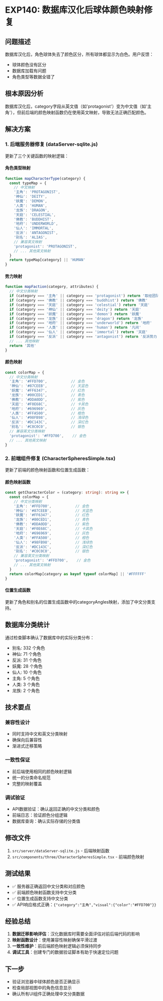 # EXP140: 数据库汉化后球体颜色映射修复

## 问题描述
数据库汉化后，角色球体失去了颜色区分，所有球体都显示为白色。用户反馈：
- 球体颜色没有区分
- 数据库加载有问题
- 角色类型等数据全错了

## 根本原因分析
数据库汉化后，category字段从英文值（如'protagonist'）变为中文值（如'主角'），但前后端的颜色映射函数仍在使用英文映射，导致无法正确匹配颜色。

## 解决方案

### 1. 后端服务器修复 (dataServer-sqlite.js)
更新了三个关键函数的映射逻辑：

#### 角色类型映射
```javascript
function mapCharacterType(category) {
  const typeMap = {
    // 中文映射
    '主角': 'PROTAGONIST',
    '神仙': 'DEITY', 
    '妖魔': 'DEMON',
    '人类': 'HUMAN',
    '龙族': 'DRAGON',
    '天庭': 'CELESTIAL',
    '佛教': 'BUDDHIST',
    '地府': 'UNDERWORLD',
    '仙人': 'IMMORTAL',
    '反派': 'ANTAGONIST',
    '别名': 'ALIAS',
    // 兼容英文映射
    'protagonist': 'PROTAGONIST',
    // ... 其他英文映射
  }
  return typeMap[category] || 'HUMAN'
}
```

#### 势力映射
```javascript
function mapFaction(category, attributes) {
  // 中文分类映射
  if (category === '主角' || category === 'protagonist') return '取经团队'
  if (category === '佛教' || category === 'buddhist') return '佛教'
  if (category === '天庭' || category === 'celestial') return '天庭'
  if (category === '神仙' || category === 'deity') return '天庭'
  if (category === '妖魔' || category === 'demon') return '妖魔'
  if (category === '龙族' || category === 'dragon') return '龙族'
  if (category === '地府' || category === 'underworld') return '地府'
  if (category === '人类' || category === 'human') return '凡间'
  if (category === '仙人' || category === 'immortal') return '天庭'
  if (category === '反派' || category === 'antagonist') return '反派势力'
  // ... 其他映射
  return '其他'
}
```

#### 颜色映射
```javascript
const colorMap = {
  // 中文分类映射
  '主角': '#FFD700',           // 金色
  '神仙': '#87CEEB',           // 天蓝色
  '妖魔': '#FF6347',           // 红色
  '龙族': '#00CED1',           // 青色
  '佛教': '#DDA0DD',           // 紫色
  '天庭': '#F0E68C',           // 卡其色
  '地府': '#696969',           // 灰色
  '人类': '#FFA500',           // 橙色
  '仙人': '#98FB98',           // 浅绿色
  '反派': '#DC143C',           // 深红色
  '别名': '#C0C0C0',           // 银色
  // 兼容英文分类映射
  'protagonist': '#FFD700',    // 金色
  // ... 其他英文映射
}
```

### 2. 前端组件修复 (CharacterSpheresSimple.tsx)
更新了前端的颜色映射函数和位置生成函数：

#### 颜色映射函数
```typescript
const getCharacterColor = (category: string): string => {
  const colorMap = {
    // 中文分类映射
    '主角': '#FFD700',           // 金色
    '神仙': '#87CEEB',           // 天蓝色
    '妖魔': '#FF6347',           // 红色
    '龙族': '#00CED1',           // 青色
    '佛教': '#DDA0DD',           // 紫色
    '天庭': '#F0E68C',           // 卡其色
    '地府': '#696969',           // 灰色
    '人类': '#FFA500',           // 橙色
    '仙人': '#98FB98',           // 浅绿色
    '反派': '#DC143C',           // 深红色
    '别名': '#C0C0C0',           // 银色
    // 兼容英文分类映射
    'protagonist': '#FFD700',    // 金色
    // ... 其他英文映射
  }
  return colorMap[category as keyof typeof colorMap] || '#FFFFFF'
}
```

#### 位置生成函数
更新了角色和别名的位置生成函数中的categoryAngles映射，添加了中文分类支持。

## 数据库分类统计
通过检查脚本确认了数据库中的实际分类分布：
- 别名: 332 个角色
- 神仙: 71 个角色  
- 反派: 31 个角色
- 妖魔: 28 个角色
- 仙人: 10 个角色
- 主角: 5 个角色
- 人类: 3 个角色
- 龙族: 2 个角色

## 技术要点

### 兼容性设计
- 同时支持中文和英文分类映射
- 确保向后兼容性
- 渐进式迁移策略

### 一致性保证
- 前后端使用相同的颜色映射逻辑
- 统一的分类命名规范
- 完整的映射覆盖

### 调试验证
- API数据验证：确认返回正确的中文分类和颜色
- 前端日志：验证颜色分组逻辑
- 数据库查询：确认实际存储的分类值

## 修改文件
1. `src/server/dataServer-sqlite.js` - 后端映射函数
2. `src/components/three/CharacterSpheresSimple.tsx` - 前端颜色映射

## 测试结果
- ✅ 服务器正确返回中文分类和对应颜色
- ✅ 前端颜色映射函数支持中文分类
- ✅ 位置生成函数支持中文分类
- ✅ API响应格式正确：`{"category":"主角","visual":{"color":"#FFD700"}}`

## 经验总结
1. **数据迁移影响评估**：汉化数据库时需要全面评估对前后端代码的影响
2. **映射函数设计**：使用兼容性映射确保平滑过渡
3. **一致性维护**：前后端颜色映射逻辑必须保持同步
4. **调试工具**：创建专门的数据验证脚本有助于快速定位问题

## 下一步
- 验证浏览器中球体颜色是否正确显示
- 检查局部视图中的角色信息显示
- 确认所有UI组件正确处理中文分类数据
